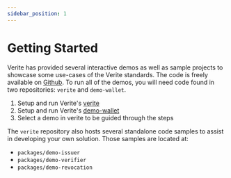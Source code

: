 ```yaml
---
sidebar_position: 1
---
```


# Getting Started

Verite has provided several interactive demos as well as sample projects to showcase some use-cases of the Verite standards. The code is freely available on [Github](https://github.com/centrehq/verite). To run all of the demos, you will need code found in two repositories: `verite` and `demo-wallet`.

1. Setup and run Verite's [verite](https://github.com/centrehq/verite/blob/main/README.md)
2. Setup and run Verite's [demo-wallet](https://github.com/centrehq/verite/blob/main/packages/wallet/README.md)
3. Select a demo in verite to be guided through the steps

The `verite` repository also hosts several standalone code samples to assist in developing your own solution. Those samples are located at:

- `packages/demo-issuer`
- `packages/demo-verifier`
- `packages/demo-revocation`

